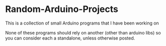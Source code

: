 # Random-Arduino-Projects
This is a collection of small Arduino programs that I have been working on

None of these programs should rely on another (other than arduino libs) so you can consider each a standalone, unless otherwise posted.
